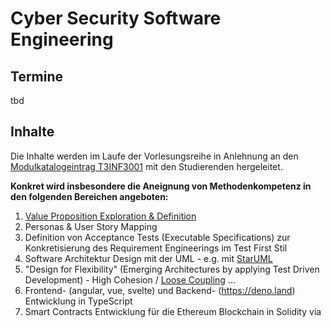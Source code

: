 # Cyber Security Software Engineering

## Termine
tbd

## Inhalte
Die Inhalte werden im Laufe der Vorlesungsreihe in Anlehnung an den [Modulkatalogeintrag T3INF3001](https://github.com/michael-spengler/cyber-security-software-engineering/blob/main/Screenshot%202021-10-17%20at%2016.06.50.png) mit den Studierenden hergeleitet.  

**Konkret wird insbesondere die Aneignung von Methodenkompetenz in den folgenden Bereichen angeboten:**  
1. [Value Proposition Exploration & Definition](https://www.youtube.com/watch?v=ReM1uqmVfP0)    
2. Personas & User Story Mapping    
3. Definition von Acceptance Tests (Executable Specifications) zur Konkretisierung des Requirement Engineerings im Test First Stil  
4. Software Architektur Design mit der UML - e.g. mit [StarUML](https://staruml.io/)   
5. "Design for Flexibility" (Emerging Architectures by applying Test Driven Development) - High Cohesion / [Loose Coupling](http://xunitpatterns.com/Test%20Double.html) ...   
6. Frontend- (angular, vue, svelte) und Backend- (https://deno.land) Entwicklung in TypeScript  
7. Smart Contracts Entwicklung für die Ethereum Blockchain in Solidity via 

